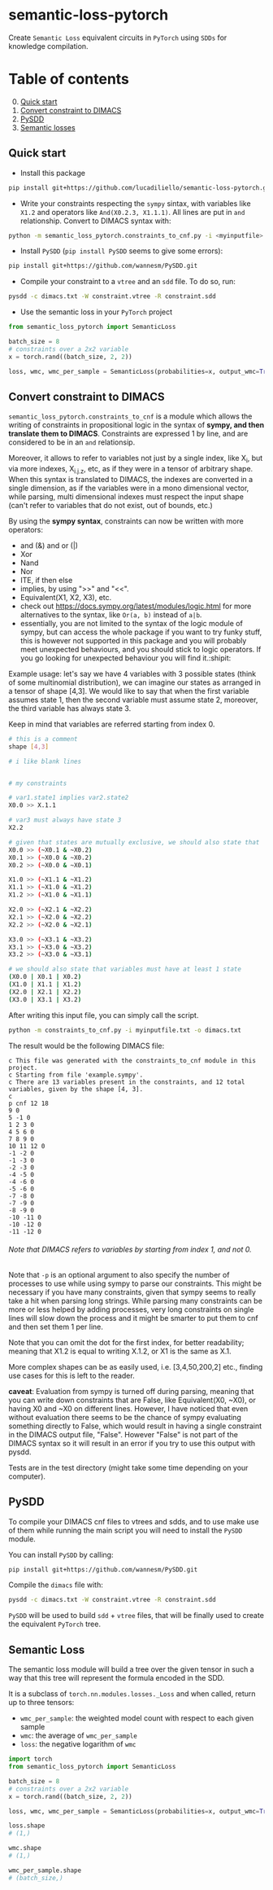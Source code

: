 # semantic-loss-pytorch

Create `Semantic Loss` equivalent circuits in `PyTorch` using `SDDs` for knowledge compilation.


# Table of contents
0. [Quick start](#faststart)
1. [Convert constraint to DIMACS](#tocnf)
2. [PySDD](#pysdd)
3. [Semantic losses](#semloss)  

<a name="faststart"></a>
## Quick start

- Install this package
```bash
pip install git+https://github.com/lucadiliello/semantic-loss-pytorch.git
```

- Write your constraints respecting the `sympy` sintax, with variables like `X1.2` and operators like `And(X0.2.3, X1.1.1)`. All lines are put in `and` relationship. Convert to DIMACS syntax with:
```bash
python -m semantic_loss_pytorch.constraints_to_cnf.py -i <myinputfile>.sympy -o <dimacs>.txt 
```

- Install `PySDD` (`pip install PySDD` seems to give some errors):
```bash
pip install git+https://github.com/wannesm/PySDD.git
```

- Compile your constraint to a `vtree` and an `sdd` file. To do so, run:
```bash
pysdd -c dimacs.txt -W constraint.vtree -R constraint.sdd
```

- Use the semantic loss in your `PyTorch` project
```python
from semantic_loss_pytorch import SemanticLoss

batch_size = 8
# constraints over a 2x2 variable
x = torch.rand((batch_size, 2, 2))

loss, wmc, wmc_per_sample = SemanticLoss(probabilities=x, output_wmc=True, output_wmc_per_sample=True)
```


<a name="tocnf"></a>  
## Convert constraint to DIMACS

`semantic_loss_pytorch.constraints_to_cnf` is a module which allows the writing
of constraints in propositional logic in the syntax of **sympy, and
then translate them to DIMACS**. Constraints are expressed
1 by line, and are considered to be in an `and` relationsip.

Moreover, it allows to refer to variables not just by a single
index, like X<sub>i</sub>, but via more indexes, X<sub>i.j.z</sub>, etc, as if
they were in a tensor of arbitrary shape.  
When this syntax
is translated to DIMACS, the indexes are converted in a single
dimension, as if the variables were in a mono dimensional
vector, while parsing, multi dimensional indexes must
respect the input shape (can't refer to variables that do
not exist, out of bounds, etc.)

By using the **sympy syntax**, constraints can now
be written with more operators:
- and (&) and or (|)
- Xor
- Nand
- Nor
- ITE, if then else
- implies, by using ">>" and "<<".
- Equivalent(X1, X2, X3), etc.
- check out https://docs.sympy.org/latest/modules/logic.html for
more alternatives to the syntax, like `Or(a, b)` instead of `a|b`.
- essentially, you are not limited to the syntax of the logic
module of sympy, but can access the whole package if you want to try
funky stuff, this is however not supported in this package and you will
probably meet unexpected behaviours, and you should
stick to logic operators. If you go looking for unexpected behaviour
you will find it.:shipit:

Example usage: let's say we have 4 variables with 3 possible
states (think of some multinomial distribution), we can imagine
our states as arranged in a tensor of shape [4,3]. We would
like to say that when the first variable assumes state 1, then
the second variable must assume state 2, moreover, the third variable
has always state 3.

Keep in mind that variables are referred starting from index 0.
```bash
# this is a comment
shape [4,3]

# i like blank lines


# my constraints

# var1.state1 implies var2.state2
X0.0 >> X.1.1

# var3 must always have state 3
X2.2

# given that states are mutually exclusive, we should also state that
X0.0 >> (~X0.1 & ~X0.2)
X0.1 >> (~X0.0 & ~X0.2)
X0.2 >> (~X0.0 & ~X0.1)

X1.0 >> (~X1.1 & ~X1.2)
X1.1 >> (~X1.0 & ~X1.2)
X1.2 >> (~X1.0 & ~X1.1)

X2.0 >> (~X2.1 & ~X2.2)
X2.1 >> (~X2.0 & ~X2.2)
X2.2 >> (~X2.0 & ~X2.1)

X3.0 >> (~X3.1 & ~X3.2)
X3.1 >> (~X3.0 & ~X3.2)
X3.2 >> (~X3.0 & ~X3.1)

# we should also state that variables must have at least 1 state
(X0.0 | X0.1 | X0.2)
(X1.0 | X1.1 | X1.2)
(X2.0 | X2.1 | X2.2)
(X3.0 | X3.1 | X3.2)
```

After writing this input file, you can simply call
the script.
```bash
python -m constraints_to_cnf.py -i myinputfile.txt -o dimacs.txt
```

The result would be the following DIMACS file:
```
c This file was generated with the constraints_to_cnf module in this project.
c Starting from file 'example.sympy'.
c There are 13 variables present in the constraints, and 12 total variables, given by the shape [4, 3].
c
p cnf 12 18
9 0
5 -1 0
1 2 3 0
4 5 6 0
7 8 9 0
10 11 12 0
-1 -2 0
-1 -3 0
-2 -3 0
-4 -5 0
-4 -6 0
-5 -6 0
-7 -8 0
-7 -9 0
-8 -9 0
-10 -11 0
-10 -12 0
-11 -12 0
```

###### Note that DIMACS refers to variables by starting from index 1, and not 0.

Note that `-p` is an optional argument to also specify
the number of processes to use while using sympy to parse
our constraints. This might be necessary if you have many constraints,
given that sympy seems to really take a hit when parsing long strings.
While parsing many constraints can be more or less helped by
adding processes, very long constraints on single lines
will slow down the process and it might be smarter to
put them to cnf and then set them 1 per line.

Note that you can omit the dot for the first index, for
better readability; meaning that X1.2 is equal to writing
X.1.2, or X1 is the same as X.1.


More complex shapes can be as easily used, i.e. [3,4,50,200,2] etc.,
finding use cases for this is left to the reader.

**caveat**: Evaluation from sympy is turned off during
parsing, meaning that you can write down constraints
that are False, like Equivalent(X0, ~X0), or having
X0 and ~X0 on different lines.
However, I have noticed that even without evaluation
there seems to be the chance of sympy evaluating
something directly to False, which would result
in having a single constraint in the DIMACS output file, "False".
However "False" is not part of the DIMACS syntax so it will
result in an error if you try to use this output with pysdd.

Tests are in the test directory (might take some time depending
on your computer).



<a name="pysdd"></a>  
## PySDD

To compile your DIMACS cnf files to vtrees and sdds, and to use make use of them
while running the main script you will need to install the `PySDD` module.  

You can install `PySDD` by calling:
```bash
pip install git+https://github.com/wannesm/PySDD.git
```

Compile the `dimacs` file with:
```bash
pysdd -c dimacs.txt -W constraint.vtree -R constraint.sdd
```

`PySDD` will be used to build `sdd` + `vtree` files, that will be finally
used to create the equivalent `PyTorch` tree.



<a name="semloss"></a>  
## Semantic Loss

The semantic loss module will build a tree over the given tensor in such a way that this tree will represent the formula encoded in the SDD.

It is a subclass of `torch.nn.modules.losses._Loss` and when called, return up to three tensors:
- `wmc_per_sample`: the weighted model count with respect to each given sample
- `wmc`: the average of `wmc_per_sample`
- `loss`: the negative logarithm of `wmc`

```python
import torch
from semantic_loss_pytorch import SemanticLoss

batch_size = 8
# constraints over a 2x2 variable
x = torch.rand((batch_size, 2, 2))

loss, wmc, wmc_per_sample = SemanticLoss(probabilities=x, output_wmc=True, output_wmc_per_sample=True)

loss.shape
# (1,)

wmc.shape
# (1,)

wmc_per_sample.shape
# (batch_size,)
```